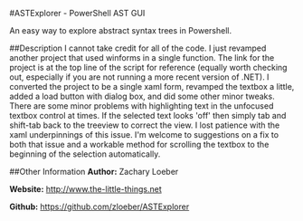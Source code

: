 ﻿#ASTExplorer - PowerShell AST GUI

An easy way to explore abstract syntax trees in Powershell.

##Description
I cannot take credit for all of the code. I just revamped another project that used winforms in a single function. The link for the project is at the top line of the script for reference (equally worth checking out, especially if you are not running a more recent version of .NET). I converted the project to be a single xaml form, revamped the textbox a little, added a load button with dialog box, and did some other minor tweaks. There are some minor problems with highlighting text in the unfocused textbox control at times. If the selected text looks 'off' then simply tab and shift-tab back to the treeview to correct the view. I lost patience with the xaml underpinnings of this issue. I'm welcome to suggestions on a fix to both that issue and a workable method for scrolling the textbox to the beginning of the selection automatically.

##Other Information
**Author:** Zachary Loeber

**Website:** http://www.the-little-things.net

**Github:** https://github.com/zloeber/ASTExplorer
